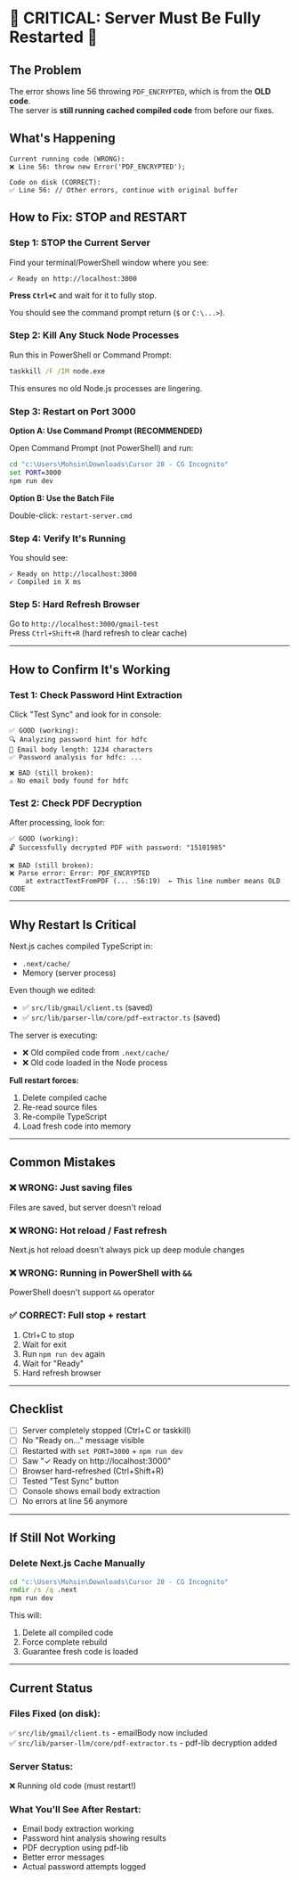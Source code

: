 # 🚨 CRITICAL: Server Must Be Fully Restarted 🚨

## The Problem
The error shows line 56 throwing `PDF_ENCRYPTED`, which is from the **OLD code**.  
The server is **still running cached compiled code** from before our fixes.

## What's Happening
```
Current running code (WRONG):
❌ Line 56: throw new Error('PDF_ENCRYPTED');

Code on disk (CORRECT):
✅ Line 56: // Other errors, continue with original buffer
```

## How to Fix: STOP and RESTART

### Step 1: STOP the Current Server

Find your terminal/PowerShell window where you see:
```
✓ Ready on http://localhost:3000
```

**Press `Ctrl+C`** and wait for it to fully stop.

You should see the command prompt return (`$` or `C:\...>`).

### Step 2: Kill Any Stuck Node Processes

Run this in PowerShell or Command Prompt:

```cmd
taskkill /F /IM node.exe
```

This ensures no old Node.js processes are lingering.

### Step 3: Restart on Port 3000

**Option A: Use Command Prompt (RECOMMENDED)**

Open Command Prompt (not PowerShell) and run:
```cmd
cd "c:\Users\Mohsin\Downloads\Cursor 28 - CG Incognito"
set PORT=3000
npm run dev
```

**Option B: Use the Batch File**

Double-click: `restart-server.cmd`

### Step 4: Verify It's Running

You should see:
```
✓ Ready on http://localhost:3000
✓ Compiled in X ms
```

### Step 5: Hard Refresh Browser

Go to `http://localhost:3000/gmail-test`  
Press `Ctrl+Shift+R` (hard refresh to clear cache)

---

## How to Confirm It's Working

### Test 1: Check Password Hint Extraction

Click "Test Sync" and look for in console:
```
✅ GOOD (working):
🔍 Analyzing password hint for hdfc
📧 Email body length: 1234 characters
✅ Password analysis for hdfc: ...

❌ BAD (still broken):
⚠️ No email body found for hdfc
```

### Test 2: Check PDF Decryption

After processing, look for:
```
✅ GOOD (working):
🔓 Successfully decrypted PDF with password: "15101985"

❌ BAD (still broken):
❌ Parse error: Error: PDF_ENCRYPTED
    at extractTextFromPDF (... :56:19)  ← This line number means OLD CODE
```

---

## Why Restart Is Critical

Next.js caches compiled TypeScript in:
- `.next/cache/`
- Memory (server process)

Even though we edited:
- ✅ `src/lib/gmail/client.ts` (saved)
- ✅ `src/lib/parser-llm/core/pdf-extractor.ts` (saved)

The server is executing:
- ❌ Old compiled code from `.next/cache/`
- ❌ Old code loaded in the Node process

**Full restart forces:**
1. Delete compiled cache
2. Re-read source files
3. Re-compile TypeScript
4. Load fresh code into memory

---

## Common Mistakes

### ❌ WRONG: Just saving files
Files are saved, but server doesn't reload

### ❌ WRONG: Hot reload / Fast refresh
Next.js hot reload doesn't always pick up deep module changes

### ❌ WRONG: Running in PowerShell with `&&`
PowerShell doesn't support `&&` operator

### ✅ CORRECT: Full stop + restart
1. Ctrl+C to stop
2. Wait for exit
3. Run `npm run dev` again
4. Wait for "Ready"
5. Hard refresh browser

---

## Checklist

- [ ] Server completely stopped (Ctrl+C or taskkill)
- [ ] No "Ready on..." message visible
- [ ] Restarted with `set PORT=3000` + `npm run dev`
- [ ] Saw "✓ Ready on http://localhost:3000"
- [ ] Browser hard-refreshed (Ctrl+Shift+R)
- [ ] Tested "Test Sync" button
- [ ] Console shows email body extraction
- [ ] No errors at line 56 anymore

---

## If Still Not Working

### Delete Next.js Cache Manually

```cmd
cd "c:\Users\Mohsin\Downloads\Cursor 28 - CG Incognito"
rmdir /s /q .next
npm run dev
```

This will:
1. Delete all compiled code
2. Force complete rebuild
3. Guarantee fresh code is loaded

---

## Current Status

### Files Fixed (on disk):
✅ `src/lib/gmail/client.ts` - emailBody now included  
✅ `src/lib/parser-llm/core/pdf-extractor.ts` - pdf-lib decryption added

### Server Status:
❌ Running old code (must restart!)

### What You'll See After Restart:
- Email body extraction working
- Password hint analysis showing results
- PDF decryption using pdf-lib
- Better error messages
- Actual password attempts logged


